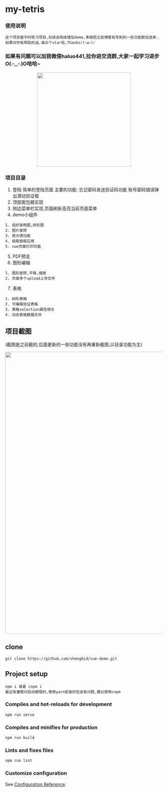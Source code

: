 # my-tetris

### 使用说明
```
这个项目是平时练习项目,后续会陆续增加demo,争取把之前博客有写到的一些功能都加进来.
如果对你有帮助的话,请点个star哈,Thanks♪(･ω･)ﾉ
```
###  如果有问题可以加我微信haluo441,拉你进交流群,大家一起学习进步O(∩_∩)O哈哈~
<p align="center">
  <img width="300" src="https://i.loli.net/2021/02/25/u5cPEk1aIBWCoRA.jpg">
</p>

### 项目目录
1. 登陆 简单的登陆页面
主要的功能: 忘记密码发送验证码功能  账号密码错误弹出滑动验证框
2. 顶部面包屑实现
3. 侧边菜单栏实现,页面刷新高亮当前页面菜单
4. demo小组件
```
1. 组织架构图,树形图 
2. 图片旋转
3. 放大镜功能
4. 级联面板应用
5. vue页面打印功能
```
5. PDF预览
6. 图形编辑
```
1. 图形旋转,平移,缩放
2. 页面多个upload上传文件
```
7. 表格
```
1. 树形表格
2. 可编辑验证表格
3. 表格selection属性相关
4. 动态表格数据合并
```

## 项目截图
(截图是之前截的,后面更新的一些功能没有再重新截图,以目录功能为主)
<!-- ![Image text](https://github.com/shengbid/img-floader/blob/master/imgs/demo1.png) -->
<p align="center">
  <img width="900" src="https://i.loli.net/2020/06/30/ZBDpL3irVv2KU1X.png">
</p>

## clone
```
git clone https://github.com/shengbid/vue-demo.git
```

## Project setup
```
npm i 或者 cnpm i
最近有童鞋问启动报错的,使用yarn安装的包会有问题,建议使用cnpm
```

### Compiles and hot-reloads for development
```
npm run serve
```

### Compiles and minifies for production
```
npm run build
```

### Lints and fixes files
```
npm run lint
```

### Customize configuration
See [Configuration Reference](https://cli.vuejs.org/config/).
